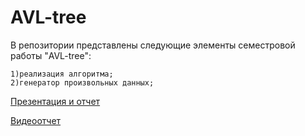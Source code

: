 # AVL-tree
В репозитории представлены следующие элементы семестровой работы "AVL-tree":
```
1)реализация алгоритма;
2)генератор произвольных данных;
```
[Презентация и отчет](https://drive.google.com/drive/folders/1Kb6Nte0mgI3_5h1QjYDy7685g2f4cDJj)

[Видеоотчет](https://www.youtube.com/watch?v=Gv5MhecP0zc)
